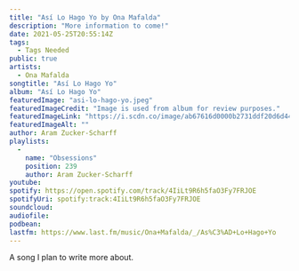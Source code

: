 ```yaml
---
title: "Así Lo Hago Yo by Ona Mafalda"
description: "More information to come!"
date: 2021-05-25T20:55:14Z
tags:
  - Tags Needed
public: true
artists:
  - Ona Mafalda
songtitle: "Así Lo Hago Yo"
album: "Así Lo Hago Yo"
featuredImage: "asi-lo-hago-yo.jpeg"
featuredImageCredit: "Image is used from album for review purposes."
featuredImageLink: "https://i.scdn.co/image/ab67616d0000b2731ddf20d6d44f47ceddaeef28"
featuredImageAlt: ""
author: Aram Zucker-Scharff
playlists:
  -
    name: "Obsessions"
    position: 239
    author: Aram Zucker-Scharff
youtube: 
spotify: https://open.spotify.com/track/4IiLt9R6h5faO3Fy7FRJOE
spotifyUri: spotify:track:4IiLt9R6h5faO3Fy7FRJOE
soundcloud:
audiofile:
podbean:
lastfm: https://www.last.fm/music/Ona+Mafalda/_/As%C3%AD+Lo+Hago+Yo
---
```


A song I plan to write more about.
		